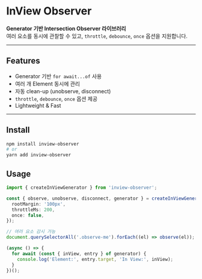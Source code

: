 # InView Observer

**Generator 기반 Intersection Observer 라이브러리**  
여러 요소를 동시에 관찰할 수 있고, `throttle`, `debounce`, `once` 옵션을 지원합니다.

---

## Features

- Generator 기반 `for await...of` 사용
- 여러 개 Element 동시에 관리
- 자동 clean-up (unobserve, disconnect)
- `throttle`, `debounce`, `once` 옵션 제공
- Lightweight & Fast

---

## Install

```bash
npm install inview-observer
# or
yarn add inview-observer
```


## Usage
```typescript
import { createInViewGenerator } from 'inview-observer';

const { observe, unobserve, disconnect, generator } = createInViewGenerator({
  rootMargin: '100px',
  throttleMs: 200,
  once: false,
});

// 여러 요소 감시 가능
document.querySelectorAll('.observe-me').forEach((el) => observe(el));

(async () => {
  for await (const { inView, entry } of generator) {
    console.log('Element:', entry.target, 'In View:', inView);
  }
})();
```